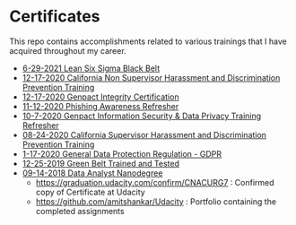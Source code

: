 # Certificates
This repo contains accomplishments related to various trainings that I have acquired throughout my career. 
  * [6-29-2021 Lean Six Sigma Black Belt](https://github.com/amitshankar/Certificates/blob/main/California%20Non%20Supervisor%20Harassment%20and%20Discrimination%20Prevention%20Training%2012-17-2020.png)
  * [12-17-2020 California Non Supervisor Harassment and Discrimination Prevention Training](https://github.com/amitshankar/Certificates/blob/main/California%20Non%20Supervisor%20Harassment%20and%20Discrimination%20Prevention%20Training%2012-17-2020.png)
  * [12-17-2020 Genpact Integrity Certification](https://github.com/amitshankar/Certificates/blob/main/Genpact%20Integrity%20Certification%2012-17-2020.png)
  * [11-12-2020 Phishing Awareness Refresher](https://github.com/amitshankar/Certificates/blob/main/Phishing%20Awareness%20Refresher%2011-12-2020.png)
  * [10-7-2020 Genpact Information Security & Data Privacy Training Refresher](https://github.com/amitshankar/Certificates/blob/main/Genpact%20Information%20Security%20%26%20Data%20Privacy%20Training%20Refresher%2010-7-2020.png)
  * [08-24-2020 California Supervisor Harassment and Discrimination Prevention Training](https://github.com/amitshankar/Certificates/blob/main/California%20Supervisor%20Harassment%20and%20Discrimination%20Prevention%20Training%2008-24-2020.png)
  * [1-17-2020 General Data Protection Regulation - GDPR](https://github.com/amitshankar/Certificates/blob/main/General%20Data%20Protection%20Regulation%20-%20GDPR%20-%201-17-2020.png)
  * [12-25-2019 Green Belt Trained and Tested](https://github.com/amitshankar/Certificates/blob/main/Green%20Belt%20Trained%20and%20Tested%20-%2012-25-2019%20.png)
  * [09-14-2018 Data Analyst Nanodegree](https://github.com/amitshankar/Certificates/blob/main/Data%20Analyst%20Nanodegree%2009-14-2018.png)
     * https://graduation.udacity.com/confirm/CNACURG7 : Confirmed copy of Certificate at Udacity
     * https://github.com/amitshankar/Udacity : Portfolio containing the completed assignments
